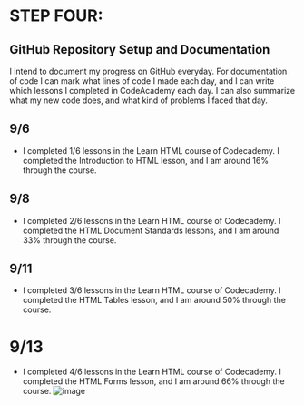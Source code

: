 # STEP FOUR:
## GitHub Repository Setup and Documentation
I intend to document my progress on GitHub everyday. For documentation of code I can mark what lines of code I made each day, and I can write which lessons I completed in CodeAcademy each day. I can also summarize what my new code does, and what kind of problems I faced that day.

## 9/6
- I completed 1/6 lessons in the Learn HTML course of Codecademy. I completed the Introduction to HTML lesson, and I am around 16% through the course.

## 9/8
- I completed 2/6 lessons in the Learn HTML course of Codecademy. I completed the HTML Document Standards lessons, and I am around 33% through the course.

## 9/11
- I completed 3/6 lessons in the Learn HTML course of Codecademy. I completed the HTML Tables lesson, and I am around 50% through the course.

# 9/13
- I completed 4/6 lessons in the Learn HTML course of Codecademy. I completed the HTML Forms lesson, and I am around 66% through the course.
![image](https://github.com/nononoodles/Research-Project/assets/142824877/00e282b9-5313-4395-a967-bd3310367efd)

